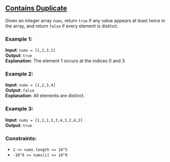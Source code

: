 ## [Contains Duplicate](https://leetcode.com/problems/contains-duplicate/)

Given an integer array `nums`, return `true` if any value appears at least twice in the array, and return `false` if every element is distinct.

### Example 1:

**Input**: `nums = [1,2,3,1]`<br />
**Output**: `true`<br />
**Explanation**: The element 1 occurs at the indices 0 and 3.

### Example 2:

**Input**: `nums = [1,2,3,4]`<br />
**Output**: `false`<br />
**Explanation**: All elements are distinct.

### Example 3:

**Input**: `nums = [1,1,1,3,3,4,3,2,4,2]`<br />
**Output**: `true`<br />

### Constraints:

* `1 <= nums.length <= 10^5`
* `-10^9 <= nums[i] <= 10^9`

